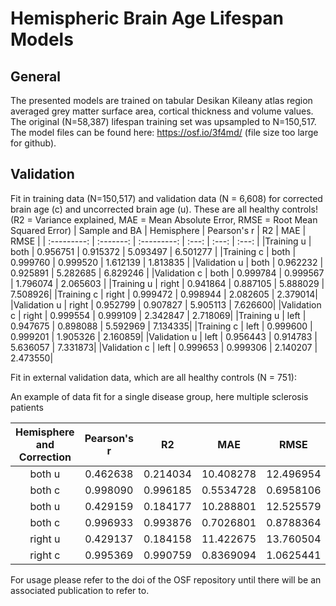 # Hemispheric Brain Age Lifespan Models
## General
The presented models are trained on tabular Desikan Kileany atlas region averaged grey matter surface area, cortical thickness and volume values.
The original (N=58,387) lifespan training set was upsampled to N=150,517.
The model files can be found here: https://osf.io/3f4md/ (file size too large for github).

## Validation
Fit in training data (N=150,517) and validation data (N = 6,608) for corrected brain age (c) and uncorrected brain age (u).
These are all healthy controls!
(R2 = Variance explained, MAE = Mean Absolute Error, RMSE = Root Mean Squared Error)
|    Sample and BA    | Hemisphere | Pearson's r	|   R2   |	 MAE  |	 RMSE  |
| :---------: |  :-------: | :---------: |  :---: |  :---: |  :---: |
|Training u   |    both    | 0.956751 |	0.915372 |	5.093497 |	6.501277 |
|Training c   |    both    | 0.999760 |	0.999520 |	1.612139 |	1.813835 |
|Validation u |    both    | 0.962232 |	0.925891 |	5.282685 |	6.829246 |
|Validation c |    both    | 0.999784 |	0.999567 |	1.796074 |	2.065603 |
|Training u   |    right   | 0.941864 | 0.887105	| 5.888029 | 7.508926|
|Training c   |    right   | 0.999472 |	0.998944	| 2.082605 |	2.379014|
|Validation u |    right   | 0.952799 |	0.907827 |	5.905113	| 7.626600|
|Validation c |    right   | 0.999554	| 0.999109 |	2.342847	| 2.718069|
|Training u   |    left   | 0.947675 |	0.898088	| 5.592969	| 7.134335| 
|Training c   |    left   | 0.999600	| 0.999201	| 1.905326	| 2.160859| 
|Validation u |    left   | 0.956443	| 0.914783	| 5.636057	| 7.331873| 
|Validation c |    left   | 0.999653	| 0.999306	| 2.140207	| 2.473550| 


Fit in external validation data, which are all healthy controls (N = 751):


An example of data fit for a single disease group, here multiple sclerosis patients

| Hemisphere and Correction | Pearson's r	|   R2   |	 MAE  |	 RMSE  |
|  :----------------------: | :---------: |  :---: |  :---: |  :---: |
|    both u    | 0.462638 |	0.214034 |	10.408278 |	12.496954 |
|    both c    | 0.998090 |	0.996185 |	0.5534728 |	0.6958106 |
|    both u    | 0.429159 |	0.184177 |	10.288801 |	12.525579 |
|    both c    | 0.996933 |	0.993876 |	0.7026801 |	0.8788364 |
|    right u   | 0.429137 |	0.184158 |	11.422675 |	13.760504 |
|    right c   | 0.995369 |	0.990759 |	0.8369094 |	1.0625441 |



For usage please refer to the doi of the OSF repository until there will be an associated publication to refer to.

